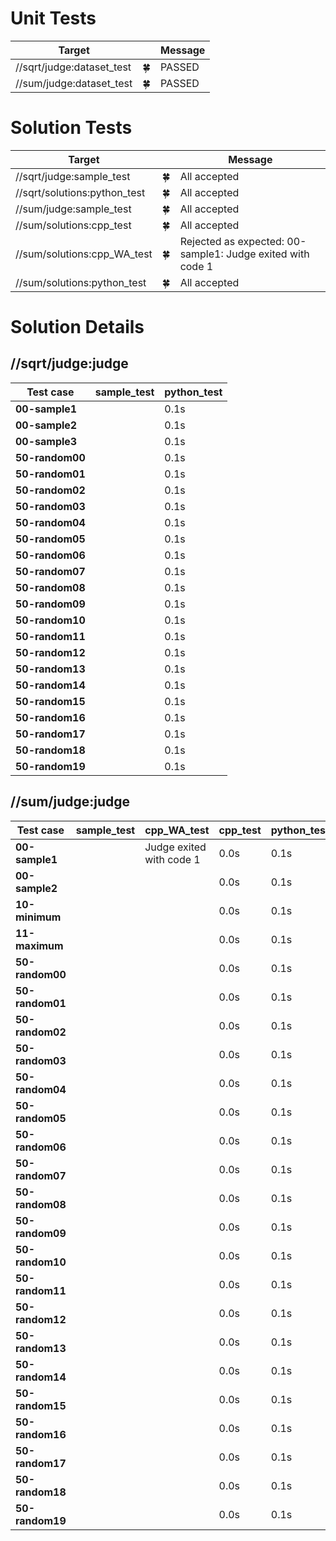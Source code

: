 # Unit Tests

| Target | | Message |
| --- | --- | --- |
| //sqrt/judge:dataset_test | 🍀 | PASSED |
| //sum/judge:dataset_test | 🍀 | PASSED |
# Solution Tests

| Target | | Message |
| --- | --- | --- |
| //sqrt/judge:sample_test | 🍀 | All accepted |
| //sqrt/solutions:python_test | 🍀 | All accepted |
| //sum/judge:sample_test | 🍀 | All accepted |
| //sum/solutions:cpp_test | 🍀 | All accepted |
| //sum/solutions:cpp_WA_test | 🍀 | Rejected as expected: 00-sample1: Judge exited with code 1 |
| //sum/solutions:python_test | 🍀 | All accepted |
# Solution Details

## //sqrt/judge:judge

| Test case | sample_test | python_test |
| --- | --- | --- |
| **00-sample1** |  | 0.1s |
| **00-sample2** |  | 0.1s |
| **00-sample3** |  | 0.1s |
| **50-random00** |  | 0.1s |
| **50-random01** |  | 0.1s |
| **50-random02** |  | 0.1s |
| **50-random03** |  | 0.1s |
| **50-random04** |  | 0.1s |
| **50-random05** |  | 0.1s |
| **50-random06** |  | 0.1s |
| **50-random07** |  | 0.1s |
| **50-random08** |  | 0.1s |
| **50-random09** |  | 0.1s |
| **50-random10** |  | 0.1s |
| **50-random11** |  | 0.1s |
| **50-random12** |  | 0.1s |
| **50-random13** |  | 0.1s |
| **50-random14** |  | 0.1s |
| **50-random15** |  | 0.1s |
| **50-random16** |  | 0.1s |
| **50-random17** |  | 0.1s |
| **50-random18** |  | 0.1s |
| **50-random19** |  | 0.1s |
## //sum/judge:judge

| Test case | sample_test | cpp_WA_test | cpp_test | python_test |
| --- | --- | --- | --- | --- |
| **00-sample1** |  | Judge exited with code 1 | 0.0s | 0.1s |
| **00-sample2** |  |  | 0.0s | 0.1s |
| **10-minimum** |  |  | 0.0s | 0.1s |
| **11-maximum** |  |  | 0.0s | 0.1s |
| **50-random00** |  |  | 0.0s | 0.1s |
| **50-random01** |  |  | 0.0s | 0.1s |
| **50-random02** |  |  | 0.0s | 0.1s |
| **50-random03** |  |  | 0.0s | 0.1s |
| **50-random04** |  |  | 0.0s | 0.1s |
| **50-random05** |  |  | 0.0s | 0.1s |
| **50-random06** |  |  | 0.0s | 0.1s |
| **50-random07** |  |  | 0.0s | 0.1s |
| **50-random08** |  |  | 0.0s | 0.1s |
| **50-random09** |  |  | 0.0s | 0.1s |
| **50-random10** |  |  | 0.0s | 0.1s |
| **50-random11** |  |  | 0.0s | 0.1s |
| **50-random12** |  |  | 0.0s | 0.1s |
| **50-random13** |  |  | 0.0s | 0.1s |
| **50-random14** |  |  | 0.0s | 0.1s |
| **50-random15** |  |  | 0.0s | 0.1s |
| **50-random16** |  |  | 0.0s | 0.1s |
| **50-random17** |  |  | 0.0s | 0.1s |
| **50-random18** |  |  | 0.0s | 0.1s |
| **50-random19** |  |  | 0.0s | 0.1s |
